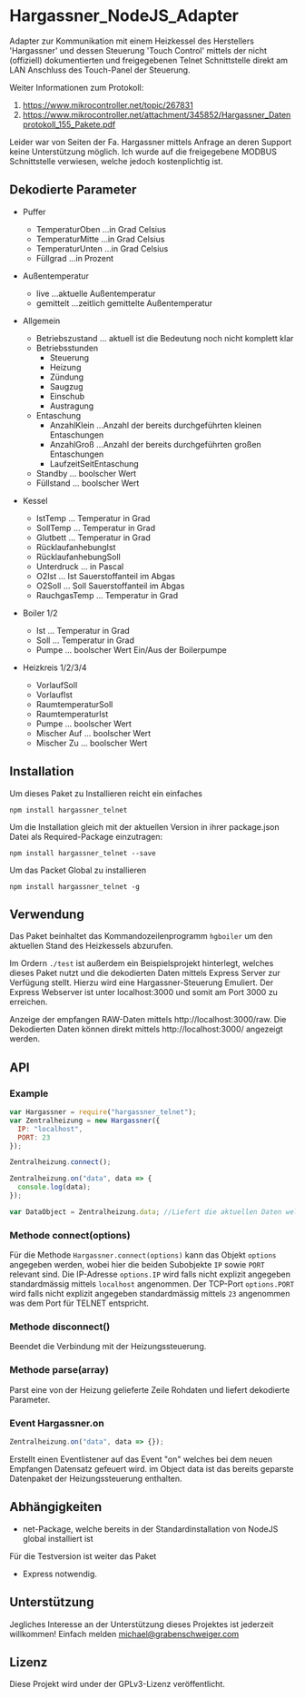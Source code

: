 # Hargassner_NodeJS_Adapter

Adapter zur Kommunikation mit einem Heizkessel des Herstellers 'Hargassner' und dessen Steuerung 'Touch Control' mittels der nicht (offiziell) dokumentierten und freigegebenen Telnet Schnittstelle direkt am LAN Anschluss des Touch-Panel der Steuerung.

Weiter Informationen zum Protokoll:

1. https://www.mikrocontroller.net/topic/267831
2. https://www.mikrocontroller.net/attachment/345852/Hargassner_Datenprotokoll_155_Pakete.pdf

Leider war von Seiten der Fa. Hargassner mittels Anfrage an deren Support keine Unterstützung möglich.
Ich wurde auf die freigegebene MODBUS Schnittstelle verwiesen, welche jedoch kostenplichtig ist.

## Dekodierte Parameter

- Puffer

  - TemperaturOben ...in Grad Celsius
  - TemperaturMitte ...in Grad Celsius
  - TemperaturUnten ...in Grad Celsius
  - Füllgrad ...in Prozent

- Außentemperatur

  - live ...aktuelle Außentemperatur
  - gemittelt ...zeitlich gemittelte Außentemperatur

- Allgemein
  - Betriebszustand ... aktuell ist die Bedeutung noch nicht komplett klar
  - Betriebsstunden
    - Steuerung
    - Heizung
    - Zündung
    - Saugzug
    - Einschub
    - Austragung
  - Entaschung
    - AnzahlKlein ...Anzahl der bereits durchgeführten kleinen Entaschungen
    - AnzahlGroß ...Anzahl der bereits durchgeführten großen Entaschungen
    - LaufzeitSeitEntaschung
  - Standby ... boolscher Wert
  - Füllstand ... boolscher Wert
- Kessel

  - IstTemp ... Temperatur in Grad
  - SollTemp ... Temperatur in Grad
  - Glutbett ... Temperatur in Grad
  - RücklaufanhebungIst
  - RücklaufanhebungSoll
  - Unterdruck ... in Pascal
  - O2Ist ... Ist Sauerstoffanteil im Abgas
  - O2Soll ... Soll Sauerstoffanteil im Abgas
  - RauchgasTemp ... Temperatur in Grad

- Boiler 1/2

  - Ist ... Temperatur in Grad
  - Soll ... Temperatur in Grad
  - Pumpe ... boolscher Wert Ein/Aus der Boilerpumpe

- Heizkreis 1/2/3/4
  - VorlaufSoll
  - VorlaufIst
  - RaumtemperaturSoll
  - RaumtemperaturIst
  - Pumpe ... boolscher Wert
  - Mischer Auf ... boolscher Wert
  - Mischer Zu ... boolscher Wert

## Installation

Um dieses Paket zu Installieren reicht ein einfaches

```
npm install hargassner_telnet
```

Um die Installation gleich mit der aktuellen Version in ihrer package.json Datei als Required-Package einzutragen:

```
npm install hargassner_telnet --save
```

Um das Packet Global zu installieren

```
npm install hargassner_telnet -g
```

## Verwendung

Das Paket beinhaltet das Kommandozeilenprogramm `hgboiler` um den aktuellen Stand des Heizkessels abzurufen.

Im Ordern `./test` ist außerdem ein Beispielsprojekt hinterlegt, welches dieses Paket nutzt und die dekodierten Daten mittels Express Server zur Verfügung stellt.
Hierzu wird eine Hargassner-Steuerung Emuliert.
Der Express Webserver ist unter localhost:3000 und somit am Port 3000 zu erreichen.

Anzeige der empfangen RAW-Daten mittels http://localhost:3000/raw.
Die Dekodierten Daten können direkt mittels http://localhost:3000/ angezeigt werden.

## API

### Example

```javascript
var Hargassner = require("hargassner_telnet");
var Zentralheizung = new Hargassner({
  IP: "localhost",
  PORT: 23
});

Zentralheizung.connect();

Zentralheizung.on("data", data => {
  console.log(data);
});

var DataObject = Zentralheizung.data; //Liefert die aktuellen Daten welche aus dem Datensatz extrahiert wurden.
```

### Methode connect(options)

Für die Methode `Hargassner.connect(options)` kann das Objekt `options` angegeben werden, wobei hier die beiden Subobjekte `IP` sowie `PORT` relevant sind.
Die IP-Adresse `options.IP` wird falls nicht explizit angegeben standardmässig mittels `localhost` angenommen.
Der TCP-Port `options.PORT` wird falls nicht explizit angegeben standardmässig mittels `23` angenommen was dem Port für TELNET entspricht.

### Methode disconnect()

Beendet die Verbindung mit der Heizungssteuerung.

### Methode parse(array)

Parst eine von der Heizung gelieferte Zeile Rohdaten und liefert dekodierte Parameter.

### Event Hargassner.on

```javascript
Zentralheizung.on("data", data => {});
```

Erstellt einen Eventlistener auf das Event "on" welches bei dem neuen Empfangen Datensatz gefeuert wird.
im Object data ist das bereits geparste Datenpaket der Heizungssteuerung enthalten.

## Abhängigkeiten

- net-Package, welche bereits in der Standardinstallation von NodeJS global installiert ist

Für die Testversion ist weiter das Paket

- Express
  notwendig.

## Unterstützung

Jegliches Interesse an der Unterstützung dieses Projektes ist jederzeit willkommen!
Einfach melden michael@grabenschweiger.com

## Lizenz
Diese Projekt wird under der GPLv3-Lizenz veröffentlicht.
